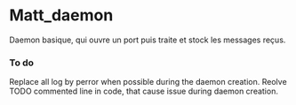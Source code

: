 # Matt_daemon
Daemon basique, qui ouvre un port puis traite et stock les messages reçus.

### To do
Replace all log by perror when possible during the daemon creation.
Reolve TODO commented line in code, that cause issue during daemon creation.
